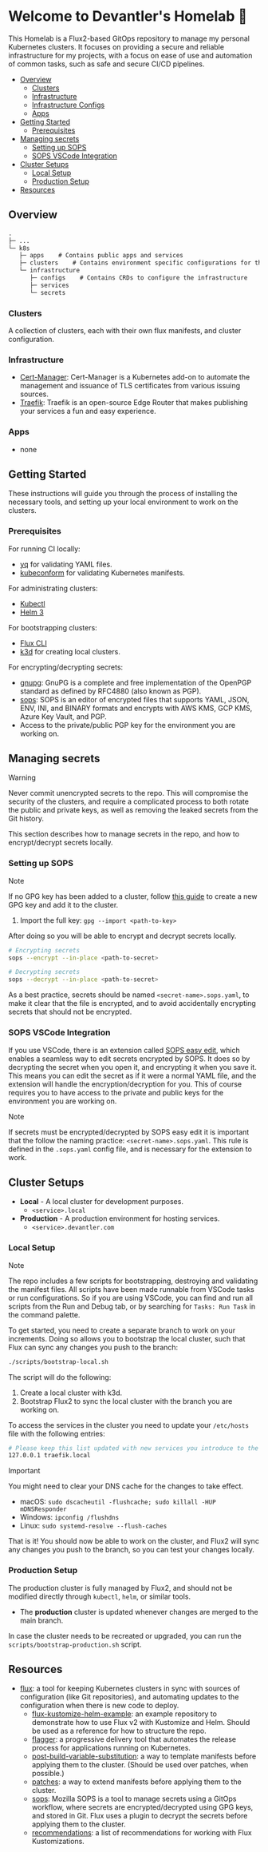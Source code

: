 # Welcome to Devantler's Homelab 🚀

This Homelab is a Flux2-based GitOps repository to manage my personal Kubernetes clusters. It focuses on providing a secure and reliable infrastructure for my projects, with a focus on ease of use and automation of common tasks, such as safe and secure CI/CD pipelines.

- [Overview](#overview)
  - [Clusters](#clusters)
  - [Infrastructure](#infrastructure)
  - [Infrastructure Configs](#infrastructure-configs)
  - [Apps](#apps)
- [Getting Started](#getting-started)
  - [Prerequisites](#prerequisites)
- [Managing secrets](#managing-secrets)
  - [Setting up SOPS](#setting-up-sops)
  - [SOPS VSCode Integration](#sops-vscode-integration)
- [Cluster Setups](#cluster-setups)
  - [Local Setup](#local-setup)
  - [Production Setup](#production-setup)
- [Resources](#resources)

## Overview

```txt
.
├─ ...
└─ k8s
   ├─ apps    # Contains public apps and services
   ├─ clusters    # Contains environment specific configurations for the different clusters
   └─ infrastructure
      ├─ configs    # Contains CRDs to configure the infrastructure
      ├─ services
      └─ secrets
```

### Clusters

A collection of clusters, each with their own flux manifests, and cluster configuration.

### Infrastructure

- [Cert-Manager](https://cert-manager.io/docs/): Cert-Manager is a Kubernetes add-on to automate the management and issuance of TLS certificates from various issuing sources.
- [Traefik](https://doc.traefik.io/traefik/): Traefik is an open-source Edge Router that makes publishing your services a fun and easy experience.

### Apps

- none

## Getting Started

These instructions will guide you through the process of installing the necessary tools, and setting up your local environment to work on the clusters.

### Prerequisites

For running CI locally:

- [yq](https://github.com/mikefarah/yq) for validating YAML files.
- [kubeconform](https://github.com/yannh/kubeconform) for validating Kubernetes manifests.

For administrating clusters:

- [Kubectl](https://kubernetes.io/docs/tasks/tools/install-kubectl/)
- [Helm 3](https://helm.sh/docs/intro/install/)

For bootstrapping clusters:

- [Flux CLI](https://fluxcd.io/docs/installation/#install-the-flux-cli)
- [k3d](https://k3d.io/#installation) for creating local clusters.

For encrypting/decrypting secrets:

- [gnupg](https://gnupg.org/download/index.html): GnuPG is a complete and free implementation of the OpenPGP standard as defined by RFC4880 (also known as PGP).
- [sops](https://github.com/getsops/sops): SOPS is an editor of encrypted files that supports YAML, JSON, ENV, INI, and BINARY formats and encrypts with AWS KMS, GCP KMS, Azure Key Vault, and PGP.
- Access to the private/public PGP key for the environment you are working on.

## Managing secrets

> [!WARNING]
> Never commit unencrypted secrets to the repo. This will compromise the security of the clusters, and require a complicated process to both rotate the public and private keys, as well as removing the leaked secrets from the Git history.

This section describes how to manage secrets in the repo, and how to encrypt/decrypt secrets locally.

### Setting up SOPS

> [!NOTE]
> If no GPG key has been added to a cluster, follow [this guide](https://fluxcd.io/flux/guides/mozilla-sops/) to create a new GPG key and add it to the cluster.

1. Import the full key: `gpg --import <path-to-key>`

After doing so you will be able to encrypt and decrypt secrets locally.

```bash
# Encrypting secrets
sops --encrypt --in-place <path-to-secret>

# Decrypting secrets
sops --decrypt --in-place <path-to-secret>
```

As a best practice, secrets should be named `<secret-name>.sops.yaml`, to make it clear that the file is encrypted, and to avoid accidentally encrypting secrets that should not be encrypted.

### SOPS VSCode Integration

If you use VSCode, there is an extension called [SOPS easy edit]([ShipitSmarter.sops-edit](https://marketplace.visualstudio.com/items?itemName=ShipitSmarter.sops-edit)), which enables a seamless way to edit secrets encrypted by SOPS. It does so by decrypting the secret when you open it, and encrypting it when you save it. This means you can edit the secret as if it were a normal YAML file, and the extension will handle the encryption/decryption for you. This of course requires you to have access to the private and public keys for the environment you are working on.

> [!NOTE]
> If secrets must be encrypted/decrypted by SOPS easy edit it is important that the follow the naming practice: `<secret-name>.sops.yaml`. This rule is defined in the `.sops.yaml` config file, and is necessary for the extension to work.

## Cluster Setups

- **Local** - A local cluster for development purposes.
  - `<service>.local`
- **Production** - A production environment for hosting services.
  - `<service>.devantler.com`

### Local Setup

> [!NOTE]
> The repo includes a few scripts for bootstrapping, destroying and validating the manifest files. All scripts have been made runnable from VSCode tasks or run configurations. So if you are using VSCode, you can find and run all scripts from the Run and Debug tab, or by searching for `Tasks: Run Task` in the command palette.

To get started, you need to create a separate branch to work on your increments. Doing so allows you to bootstrap the local cluster, such that Flux can sync any changes you push to the branch:

```bash
./scripts/bootstrap-local.sh
```

The script will do the following:

1. Create a local cluster with k3d.
2. Bootstrap Flux2 to sync the local cluster with the branch you are working on.

To access the services in the cluster you need to update your `/etc/hosts` file with the following entries:

```bash
# Please keep this list updated with new services you introduce to the cluster.
127.0.0.1 traefik.local
```

> [!IMPORTANT]
> You might need to clear your DNS cache for the changes to take effect.
>
> - macOS: `sudo dscacheutil -flushcache; sudo killall -HUP mDNSResponder`
> - Windows: `ipconfig /flushdns`
> - Linux: `sudo systemd-resolve --flush-caches`

That is it! You should now be able to work on the cluster, and Flux2 will sync any changes you push to the branch, so you can test your changes locally.

### Production Setup

The production cluster is fully managed by Flux2, and should not be modified directly through `kubectl`, `helm`, or similar tools.

- The **production** cluster is updated whenever changes are merged to the main branch.

In case the cluster needs to be recreated or upgraded, you can run the `scripts/bootstrap-production.sh` script.

## Resources

- [flux](https://fluxcd.io/flux/): a tool for keeping Kubernetes clusters in sync with sources of configuration (like Git repositories), and automating updates to the configuration when there is new code to deploy.
  - [flux-kustomize-helm-example](https://github.com/fluxcd/flux2-kustomize-helm-example): an example repository to demonstrate how to use Flux v2 with Kustomize and Helm. Should be used as a reference for how to structure the repo.
  - [flagger](https://fluxcd.io/flagger/): a progressive delivery tool that automates the release process for applications running on Kubernetes.
  - [post-build-variable-substitution](https://fluxcd.io/flux/components/kustomize/kustomization/#post-build-variable-substitution): a way to template manifests before applying them to the cluster. (Should be used over patches, when possible.)
  - [patches](https://fluxcd.io/flux/components/kustomize/kustomizations/#patches): a way to extend manifests before applying them to the cluster.
  - [sops](https://fluxcd.io/flux/guides/mozilla-sops/): Mozilla SOPS is a tool to manage secrets using a GitOps workflow, where secrets are encrypted/decrypted using GPG keys, and stored in Git. Flux uses a plugin to decrypt the secrets before applying them to the cluster.
  - [recommendations](https://fluxcd.io/flux/components/kustomize/kustomizations/#working-with-kustomizations): a list of recommendations for working with Flux Kustomizations.
